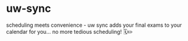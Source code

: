 # uw-sync
scheduling meets convenience - uw sync adds your final exams to your calendar for you... no more tedious scheduling! 🗓️✏️
